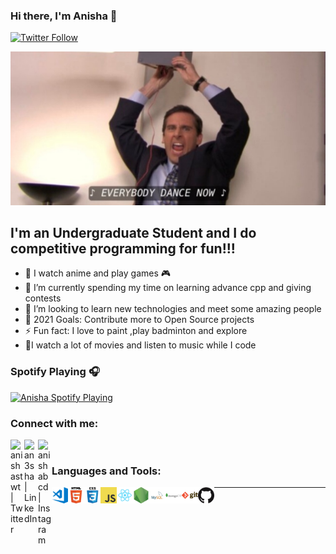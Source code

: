 ### Hi there, I'm Anisha  👋


[![Twitter Follow](https://img.shields.io/twitter/follow/anishastwt?color=1DA1F2&logo=twitter&style=for-the-badge)](https://twitter.com/intent/follow?original_referer=https%3A%2F%2Fgithub.com%2Fanishastwt&screen_name=anishastwt)


![alt text](https://github.com/An3sha/An3sha/blob/master/readme.jpg?raw=true)


## I'm an Undergraduate Student and I do competitive programming for fun!!!

- 🔭 I watch anime and play games 🎮
- 🌱 I’m currently spending my time on learning advance cpp and giving contests
- 👯 I’m looking to learn new technologies and meet some amazing people
- 🥅 2021 Goals: Contribute more to Open Source projects
- ⚡ Fun fact: I love to paint ,play badminton and explore
- 🎵I watch a lot of movies and listen to music while I code 

### Spotify Playing 🎧

[<img src="https://now-playing-codestackr.vercel.app/api/spotify-playing" alt="Anisha Spotify Playing" width="350" />](https://open.spotify.com/playlist/4khfCDVh974lTQVktknG7n)

### Connect with me:

[<img align="left" alt="anishastwt | Twitter" width="22px" src="https://cdn.jsdelivr.net/npm/simple-icons@v3/icons/twitter.svg" />][twitter]
[<img align="left" alt="an3sha | LinkedIn" width="22px" src="https://cdn.jsdelivr.net/npm/simple-icons@v3/icons/linkedin.svg" />][linkedin]
[<img align="left" alt="anishabcd | Instagram" width="22px" src="https://cdn.jsdelivr.net/npm/simple-icons@v3/icons/instagram.svg" />][instagram]

<br />

### Languages and Tools:

<img align="left" alt="Visual Studio Code" width="26px" src="https://raw.githubusercontent.com/github/explore/80688e429a7d4ef2fca1e82350fe8e3517d3494d/topics/visual-studio-code/visual-studio-code.png" />
<img align="left" alt="HTML5" width="26px" src="https://raw.githubusercontent.com/github/explore/80688e429a7d4ef2fca1e82350fe8e3517d3494d/topics/html/html.png" />
<img align="left" alt="CSS3" width="26px" src="https://raw.githubusercontent.com/github/explore/80688e429a7d4ef2fca1e82350fe8e3517d3494d/topics/css/css.png" />
<img align="left" alt="JavaScript" width="26px" src="https://raw.githubusercontent.com/github/explore/80688e429a7d4ef2fca1e82350fe8e3517d3494d/topics/javascript/javascript.png" />
<img align="left" alt="React" width="26px" src="https://raw.githubusercontent.com/github/explore/80688e429a7d4ef2fca1e82350fe8e3517d3494d/topics/react/react.png" />
<img align="left" alt="Node.js" width="26px" src="https://raw.githubusercontent.com/github/explore/80688e429a7d4ef2fca1e82350fe8e3517d3494d/topics/nodejs/nodejs.png" />
<img align="left" alt="MySQL" width="26pxng" src="https://raw.githubusercontent.com/github/explore/80688e429a7d4ef2fca1e82350fe8e3517d3494d/topics/mysql/mysql.png" />
<img align="left" alt="MongoDB" width="26px" src="https://raw.githubusercontent.com/github/explore/80688e429a7d4ef2fca1e82350fe8e3517d3494d/topics/mongodb/mongodb.png" />
<img align="left" alt="Git" width="26px" src="https://raw.githubusercontent.com/github/explore/80688e429a7d4ef2fca1e82350fe8e3517d3494d/topics/git/git.png" />
<img align="left" alt="GitHub" width="26px" src="https://raw.githubusercontent.com/github/explore/78df643247d429f6cc873026c0622819ad797942/topics/github/github.png" />


---


[twitter]: https://twitter.com/anishastwt
[instagram]: https://instagram.com/anishabcd
[linkedin]: https://linkedin.com/in/an3sha
